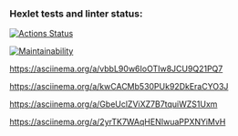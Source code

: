### Hexlet tests and linter status:
[![Actions Status](https://github.com/ShMariya/python-project-49/workflows/hexlet-check/badge.svg)](https://github.com/ShMariya/python-project-49/actions)

[![Maintainability](https://api.codeclimate.com/v1/badges/2911b192f2dff2f23884/maintainability)](https://codeclimate.com/github/ShMariya/python-project-49/maintainability)

https://asciinema.org/a/vbbL90w6IoOTIw8JCU9Q21PQ7

https://asciinema.org/a/kwCACMb530PUk92DkEraCYO3J

https://asciinema.org/a/GbeUclZViXZ7B7tquiWZS1Uxm

https://asciinema.org/a/2yrTK7WAqHENIwuaPPXNYiMvH

